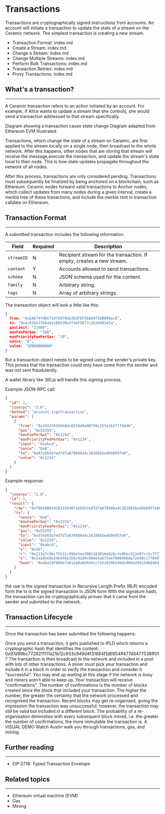 # Transactions

Transactions are cryptographically signed instructions from accounts. An account will initiate a transaction to update the state of a stream on the Ceramic network. The simplest transaction is creating a new stream.

- Transaction Format: index.md
- Create a Stream: index.md
- Change a Stream: index.md
- Change Multiple Streams: index.md
- Perform Bulk Transactions: index.md
- Transaction Retries: index.md
- Proxy Transactions: index.md

## What's a transaction?

---

A Ceramic transaction refers to an action initiated by an account. For example, if Alice wants to update a stream that she controls, she would send a transaction addressed to that stream specifically.

Diagram showing a transaction cause state change
Diagram adapted from Ethereum EVM illustrated

Transactions, which change the state of a stream on Ceramic, are first applied to the stream locally on a single node, then broadcast to the whole network. After this happens, other nodes that are storing that stream will receive the message,execute the transaction, and update the stream's state local to their node. This is how state updates propagate throughout the network of all nodes.

After this process, transactions are only considered pending. Transactions must subsequently be finalized by being anchored on a blockchain, such as Ethereum. Ceramic nodes forward valid transactions to Anchor nodes, which collect updates from many nodes during a given interval, create a merkle tree of these tranactions, and include the merkle root in transaction calldata on Ethereum.

## Transaction Format

---

A submitted transaction includes the following information:

| Field | Required | Description | 
| --- | --- | --- |
| `streamID` | N | Recipient stream for the transaction. If empty, creates a new stream. |
| `content` | Y | Accounts allowed to send transactions. |
| `schema` | N | JSON schema used for the content. |
| `family` | N | Arbitrary string. |
| `tags` | N | Array of arbitrary strings. |

The transaction object will look a little like this:

``` json
{
  from: "0xEA674fdDe714fd979de3EdF0F56AA9716B898ec8",
  to: "0xac03bb73b6a9e108530aff4df5077c2b3d481e5a",
  gasLimit: "21000",
  maxFeePerGas: "300",
  maxPriorityFeePerGas: "10",
  nonce: "0",
  value: "10000000000"
}
```

But a transaction object needs to be signed using the sender's private key. This proves that the transaction could only have come from the sender and was not sent fraudulently.

A wallet library like 3ID.js will handle this signing process.

Example JSON-RPC call:

``` json
{
  "id": 2,
  "jsonrpc": "2.0",
  "method": "account_signTransaction",
  "params": [
    {
      "from": "0x1923f626bb8dc025849e00f99c25fe2b2f7fb0db",
      "gas": "0x55555",
      "maxFeePerGas": "0x1234",
      "maxPriorityFeePerGas": "0x1234",
      "input": "0xabcd",
      "nonce": "0x0",
      "to": "0x07a565b7ed7d7a678680a4c162885bedbb695fe0",
      "value": "0x1234"
    }
  ]
}
```

Example response:

``` json
{
  "jsonrpc": "2.0",
  "id": 2,
  "result": {
    "raw": "0xf88380018203339407a565b7ed7d7a678680a4c162885bedbb695fe080a44401a6e4000000000000000000000000000000000000000000000000000000000000001226a0223a7c9bcf5531c99be5ea7082183816eb20cfe0bbc322e97cc5c7f71ab8b20ea02aadee6b34b45bb15bc42d9c09de4a6754e7000908da72d48cc7704971491663",
    "tx": {
      "nonce": "0x0",
      "maxFeePerGas": "0x1234",
      "maxPriorityFeePerGas": "0x1234",
      "gas": "0x55555",
      "to": "0x07a565b7ed7d7a678680a4c162885bedbb695fe0",
      "value": "0x1234",
      "input": "0xabcd",
      "v": "0x26",
      "r": "0x223a7c9bcf5531c99be5ea7082183816eb20cfe0bbc322e97cc5c7f71ab8b20e",
      "s": "0x2aadee6b34b45bb15bc42d9c09de4a6754e7000908da72d48cc7704971491663",
      "hash": "0xeba2df809e7a612a0a0d444ccfa5c839624bdc00dd29e3340d46df3870f8a30e"
    }
  }
}
```

the raw is the signed transaction in Recursive Length Prefix (RLP) encoded form
the tx is the signed transaction in JSON form
With the signature hash, the transaction can be cryptographically proven that it came from the sender and submitted to the network.

## Transaction Lifecycle

---

Once the transaction has been submitted the following happens:

Once you send a transaction, it gets published to IPLD which returns a cryptographic hash that identifies the content: 0x97d99bc7729211111a21b12c933c949d4f31684f1d6954ff477d0477538ff017
The transaction is then broadcast to the network and included in a pool with lots of other transactions.
A miner must pick your transaction and include it in a block in order to verify the transaction and consider it "successful".
You may end up waiting at this stage if the network is busy and miners aren't able to keep up.
Your transaction will receive "confirmations". The number of confirmations is the number of blocks created since the block that included your transaction. The higher the number, the greater the certainty that the network processed and recognised the transaction.
Recent blocks may get re-organised, giving the impression the transaction was unsuccessful; however, the transaction may still be valid but included in a different block.
The probability of a re-organisation diminishes with every subsequent block mined, i.e. the greater the number of confirmations, the more immutable the transaction is.
A VISUAL DEMO
Watch Austin walk you through transactions, gas, and mining.

## Further reading

---

- EIP-2718: Typed Transaction Envelope

## Related topics

---

- Ethereum virtual machine (EVM)
- Gas
- Mining